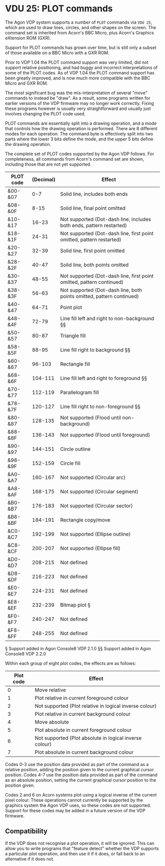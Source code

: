 # VDU 25: PLOT commands

The Agon VDP system supports a number of `PLOT` commands via `VDU 25`, which are used to draw lines, circles, and other shapes on the screen.  The command set is inherited from Acorn's BBC Micro, plus Acorn's Graphics eXtension ROM (GXR).

Support for PLOT commands has grown over time, but is still only a subset of those available on a BBC Micro with a GXR ROM.

Prior to VDP 1.04 the PLOT command support was very limited, did not support relative positioning, and had buggy and incorrect interpretations of some of the PLOT codes.  As of VDP 1.04 the PLOT command support has been greatly improved, and is now much more compatible with the BBC Micro and GXR ROM.

The most significant bug was the mis-interpretation of several "move" commands to instead be "draw".  As a result, some programs written for earlier versions of the VDP firmware may no longer work correctly.  Fixing these programs however is usually very straightforward and usually just involves changing the PLOT code used.

PLOT commands are essentially split into a drawing operation, and a mode that controls how the drawing operation is performed.  There are 8 different modes for each operation.  The command byte is effectively split into two parts where the lower 3 bits define the mode, and the upper 5 bits define the drawing operation.

The complete set of PLOT codes supported by the Agon VDP follows.  For completeness, all commands from Acorn's command set are shown, including those that are not yet supported.

| PLOT code | (Decimal) | Effect |
| --------- | --------- | ------ |
| &00-&07 | 0-7 | Solid line, includes both ends |
| &08-&0F | 8-15 | Solid line, final point omitted |
| &10-&17 | 16-23 | Not supported (Dot-dash line, includes both ends, pattern restarted) |
| &18-&1F | 24-31 | Not supported (Dot-dash line, first point omitted, pattern restarted) |
| &20-&27 | 32-39 | Solid line, first point omitted |
| &28-&2F | 40-47 | Solid line, both points omitted |
| &30-&37 | 48-55 | Not supported (Dot-dash line, first point omitted, pattern continued) |
| &38-&3F | 56-63 | Not supported (Dot-dash line, both points omitted, pattern continued) |
| &40-&47 | 64-71 | Point plot |
| &48-&4F | 72-79 | Line fill left and right to non-background §§ |
| &50-&57 | 80-87 | Triangle fill |
| &58-&5F | 88-95 | Line fill right to background §§ |
| &60-&67 | 96-103 | Rectangle fill |
| &68-&6F | 104-111 | Line fill left and right to foreground §§ |
| &70-&77 | 112-119 | Parallelogram fill |
| &78-&7F | 120-127 | Line fill right to non-foreground §§ |
| &80-&87 | 128-135 | Not supported (Flood until non-background) |
| &88-&8F | 136-143 | Not supported (Flood until foreground) |
| &90-&97 | 144-151 | Circle outline |
| &98-&9F | 152-159 | Circle fill |
| &A0-&A7 | 160-167 | Not supported (Circular arc) |
| &A8-&AF | 168-175 | Not supported (Circular segment) |
| &B0-&B7 | 176-183 | Not supported (Circular sector) |
| &B8-&BF | 184-191 | Rectangle copy/move |
| &C0-&C7 | 192-199 | Not supported (Ellipse outline) |
| &C8-&CF | 200-207 | Not supported (Ellipse fill) |
| &D0-&D7 | 208-215 | Not defined |
| &D8-&DF | 216-223 | Not defined |
| &E0-&E7 | 224-231 | Not defined |
| &E8-&EF | 232-239 | Bitmap plot § |
| &F0-&F7 | 240-247 | Not defined |
| &F8-&FF | 248-255 | Not defined |

§ Support added in Agon Console8 VDP 2.1.0
§§ Support added in Agon Console8 VDP 2.2.0

Within each group of eight plot codes, the effects are as follows:

| Plot code | Effect |
| --------- | ------ |
| 0 | Move relative |
| 1 | Plot relative in current foreground colour |
| 2 | Not supported (Plot relative in logical inverse colour) |
| 3 | Plot relative in current background colour |
| 4 | Move absolute |
| 5 | Plot absolute in current foreground colour |
| 6 | Not supported (Plot absolute in logical inverse colour) |
| 7 | Plot absolute in current background colour |

Codes 0-3 use the position data provided as part of the command as a relative position, adding the position given to the current graphical cursor position.  Codes 4-7 use the position data provided as part of the command as an absolute position, setting the current graphical cursor position to the position given.

Codes 2 and 6 on Acorn systems plot using a logical inverse of the current pixel colour.  These operations cannot currently be supported by the graphics system the Agon VDP uses, so these codes are not supported.  Support for these codes may be added in a future version of the VDP firmware.


## Compatibility

If the VDP does not recognise a plot operation, it will be ignored.  This can allow you to write programs that "feature detect" whether the VDP supports a particular plot operation, and then use it if it does, or fall back to an alternative if it does not.
